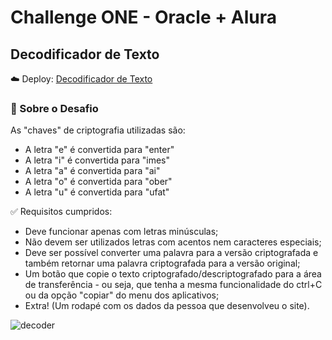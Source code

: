 # Challenge ONE - Oracle + Alura

## Decodificador de Texto

☁️ Deploy: <a href="https://challenge-one-decodificador-de-texto-peach.vercel.app">Decodificador de Texto</a>

### 🚀 Sobre o Desafio

As "chaves" de criptografia utilizadas são:
- A letra "e" é convertida para "enter"
- A letra "i" é convertida para "imes"
- A letra "a" é convertida para "ai"
- A letra "o" é convertida para "ober"
- A letra "u" é convertida para "ufat"

✅ Requisitos cumpridos:

- Deve funcionar apenas com letras minúsculas;
- Não devem ser utilizados letras com acentos nem caracteres especiais;
- Deve ser possível converter uma palavra para a versão criptografada e também retornar uma palavra criptografada para a versão original;
- Um botão que copie o texto criptografado/descriptografado para a área de transferência - ou seja, que tenha a mesma funcionalidade do ctrl+C ou da opção "copiar" do menu dos aplicativos;
- Extra! (Um rodapé com os dados da pessoa que desenvolveu o site).

![decoder](https://github.com/amndalsr/ChallengeONE-DecodificadorDeTexto/assets/72527935/f03f6a07-cd64-449c-b195-99a25c422c07)
